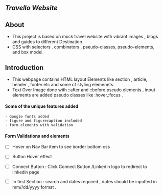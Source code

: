 ***Travello Website***
------------------------
<h2> About </h2>

* This project is based on mock travel website with vibrant images , blogs and guides to different Destination . 
* CSS with selectors , combinators , pseudo-classes, pseudo-elements, and box model.


<h2> Introduction </h2>

* This webpage contains HTML layout Elements like section , article, header , footer etc and some of styling elemenets. 
* Text Over Image done with ::after and ::before pseudo elements , input elements are added pseudo classes  like :hover,:focus .

<h4> Some of the unique features added </h4>

    - Google fonts added
    - figure and figurecaption included
    - form elements with validation

<h4> Form Validations and elements </h4>
  
   - [ ] Hover on Nav Bar item to see border bottom css 
   - [ ] Button Hover effect
   - [ ] Connect Button : Click Connect Button /Linkedin logo to redirect to linkedin page 
   - [ ] In first Section : search and dates required , dates should be inputted in mm//dd/yyyy format .
    
 
